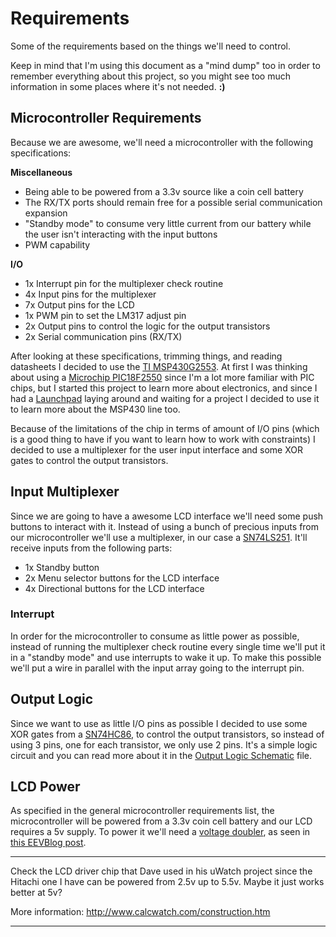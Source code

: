 # Requirements

Some of the requirements based on the things we'll need to control.

Keep in mind that I'm using this document as a "mind dump" too in order to remember everything about this project, so you might see too much information in some places where it's not needed. **:)**


## Microcontroller Requirements

Because we are awesome, we'll need a microcontroller with the following specifications:

**Miscellaneous**

  - Being able to be powered from a 3.3v source like a coin cell battery
  - The RX/TX ports should remain free for a possible serial communication expansion
  - "Standby mode" to consume very little current from our battery while the user isn't interacting with the input buttons
  - PWM capability

**I/O**

  - 1x Interrupt pin for the multiplexer check routine
  - 4x Input pins for the multiplexer
  - 7x Output pins for the LCD
  - 1x PWM pin to set the LM317 adjust pin
  - 2x Output pins to control the logic for the output transistors
  - 2x Serial communication pins (RX/TX)

After looking at these specifications, trimming things, and reading datasheets I decided to use the [TI MSP430G2553](http://www.ti.com/product/msp430g2553). At first I was thinking about using a [Microchip PIC18F2550](http://www.microchip.com/wwwproducts/Devices.aspx?dDocName=en010280) since I'm a lot more familiar with PIC chips, but I started this project to learn more about electronics, and since I had a [Launchpad](http://processors.wiki.ti.com/index.php/MSP430_LaunchPad_(MSP-EXP430G2)) laying around and waiting for a project I decided to use it to learn more about the MSP430 line too.

Because of the limitations of the chip in terms of amount of I/O pins (which is a good thing to have if you want to learn how to work with constraints) I decided to use a multiplexer for the user input interface and some XOR gates to control the output transistors.


## Input Multiplexer

Since we are going to have a awesome LCD interface we'll need some push buttons to interact with it. Instead of using a bunch of precious inputs from our microcontroller we'll use a multiplexer, in our case a [SN74LS251](http://www.ti.com/product/sn74ls251). It'll receive inputs from the following parts:

  - 1x Standby button
  - 2x Menu selector buttons for the LCD interface
  - 4x Directional buttons for the LCD interface

### Interrupt

In order for the microcontroller to consume as little power as possible, instead of running the multiplexer check routine every single time we'll put it in a "standby mode" and use interrupts to wake it up. To make this possible we'll put a wire in parallel with the input array going to the interrupt pin.


## Output Logic

Since we want to use as little I/O pins as possible I decided to use some XOR gates from a [SN74HC86](http://www.ti.com/lit/ds/symlink/sn74hc86.pdf), to control the output transistors, so instead of using 3 pins, one for each transistor, we only use 2 pins. It's a simple logic circuit and you can read more about it in the [Output Logic Schematic](output-logic-sch-file) file.


## LCD Power

As specified in the general microcontroller requirements list, the microcontroller will be powered from a 3.3v coin cell battery and our LCD requires a 5v supply. To power it we'll need a [voltage doubler](link-to-wikipedia-here), as seen in [this EEVBlog post](link-to-post-here).


---------------------------------------------------

Check the LCD driver chip that Dave used in his uWatch project since the Hitachi one I have can be powered from 2.5v up to 5.5v. Maybe it just works better at 5v?

More information: http://www.calcwatch.com/construction.htm

---------------------------------------------------
